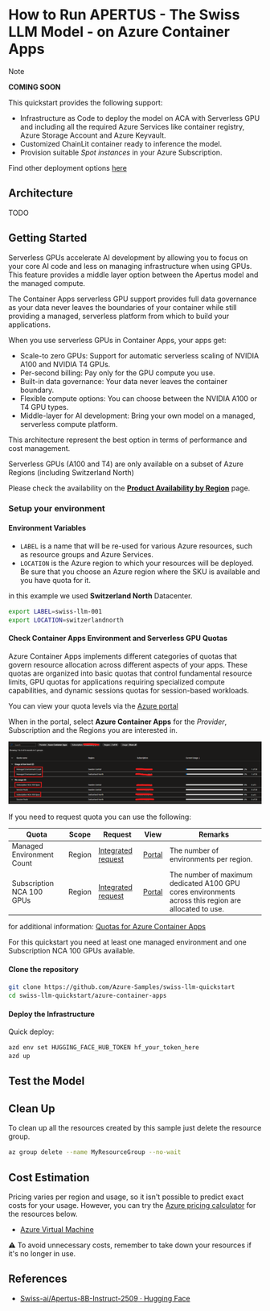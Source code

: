 # How to Run APERTUS - The Swiss LLM Model - on Azure Container Apps

> [!NOTE]
> **COMING SOON**

This quickstart provides the following support:

* Infrastructure as Code to deploy the model on ACA with Serverless GPU and including all the required Azure Services like container registry, Azure Storage Account and Azure Keyvault.
* Customized ChainLit container ready to inference the model.
* Provision suitable _Spot instances_ in your Azure Subscription.

Find other deployment options [here](../README.md)

## Architecture

TODO

## Getting Started

Serverless GPUs accelerate AI development by allowing you to focus on your core AI code and less on managing infrastructure when using GPUs. This feature provides a middle layer option between the Apertus model and the managed compute.

The Container Apps serverless GPU support provides full data governance as your data never leaves the boundaries of your container while still providing a managed, serverless platform from which to build your applications.

When you use serverless GPUs in Container Apps, your apps get:

- Scale-to zero GPUs: Support for automatic serverless scaling of NVIDIA A100 and NVIDIA T4 GPUs.
- Per-second billing: Pay only for the GPU compute you use.
- Built-in data governance: Your data never leaves the container boundary.
- Flexible compute options: You can choose between the NVIDIA A100 or T4 GPU types.
- Middle-layer for AI development: Bring your own model on a managed, serverless compute platform.

This architecture represent the best option in terms of performance and cost management.

Serverless GPUs (A100 and T4) are only available on a subset of Azure Regions (including Switzerland North)

Please check the availability on the [**Product Availability by Region**](https://azure.microsoft.com/en-us/explore/global-infrastructure/products-by-region/table) page.

### Setup your environment

#### Environment Variables

- `LABEL` is a name that will be re-used for various Azure resources, such as resource groups and Azure Services.
- `LOCATION` is the Azure region to which your resources will be deployed. Be sure that you choose an Azure region where the SKU is available and you have quota for it.

in this example we used **Switzerland North** Datacenter.

```bash
export LABEL=swiss-llm-001
export LOCATION=switzerlandnorth
```

#### Check Container Apps Environment and Serverless GPU Quotas

Azure Container Apps implements different categories of quotas that govern resource allocation across different aspects of your apps. These quotas are organized into basic quotas that control fundamental resource limits, GPU quotas for applications requiring specialized compute capabilities, and dynamic sessions quotas for session-based workloads.

You can view your quota levels via the [Azure portal](https://ms.portal.azure.com/#view/Microsoft_Azure_Capacity/QuotaMenuBlade/~/myQuotas)

When in the portal, select **Azure Container Apps** for the *Provider*, Subscription and the Regions you are interested in.



![Azure VM Quota Result](../assets/images/azure-container-apps-quota.png)

If you need to request quota you can use the following:

| Quota | Scope | Request | View | Remarks |
|---|---|---|---|---|
| Managed Environment Count | Region | [Integrated request](quota-requests.md#integrated-requests) | [Portal](#list-usage-portal) | The number of environments per region. |
| Subscription NCA 100 GPUs | Region | [Integrated request](quota-requests.md#integrated-requests) | [Portal](#list-usage-portal) | The number of maximum dedicated A100 GPU cores environments across this region are allocated to use. |

for additional information: [Quotas for Azure Container Apps](https://learn.microsoft.com/en-us/azure/container-apps/quotas)

For this quickstart you need at least one managed environment and one Subscription NCA 100 GPUs available.

#### Clone the repository

```bash
git clone https://github.com/Azure-Samples/swiss-llm-quickstart
cd swiss-llm-quickstart/azure-container-apps
```

#### Deploy the Infrastructure

Quick deploy:

```bash
azd env set HUGGING_FACE_HUB_TOKEN hf_your_token_here
azd up 
```

## Test the Model

## Clean Up

To clean up all the resources created by this sample just delete the resource group.

```bash
az group delete --name MyResourceGroup --no-wait
```
## Cost Estimation

Pricing varies per region and usage, so it isn't possible to predict exact costs for your usage.
However, you can try the [Azure pricing calculator](https://azure.com/e/e3490de2372a4f9b909b0d032560e41b) for the resources below.

- [Azure Virtual Machine](https://azure.microsoft.com/en-us/pricing/details/virtual-machines/linux/)

⚠️ To avoid unnecessary costs, remember to take down your resources if it's no longer in use.

## References

- [Swiss-ai/Apertus-8B-Instruct-2509 · Hugging Face](https://huggingface.co/swiss-ai/Apertus-8B-Instruct-2509)
